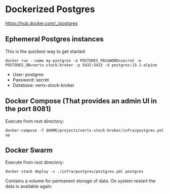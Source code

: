 # Dockerized Postgres

https://hub.docker.com/_/postgres

## Ephemeral Postgres instances
This is the quickest way to get started:
```
docker run --name my-postgres -e POSTGRES_PASSWORD=secret -e POSTGRES_DB=vertx-stock-broker -p 5432:5432 -d postgres:13.1-alpine
```

* User: postgres
* Password: secret
* Database: vertx-stock-broker

## Docker Compose (That provides an admin UI in the port 8081)
Execute from root directory:
```
docker-compose -f $HOME/projects/vertx-stock-broker/infra/postgres.yml up

```

## Docker Swarm
Execute from root directory:
```
docker stack deploy -c ./infra/postgres/postgres.yml postgres
```

Contains a volume for permanent storage of data. On system restart the data is available again.
